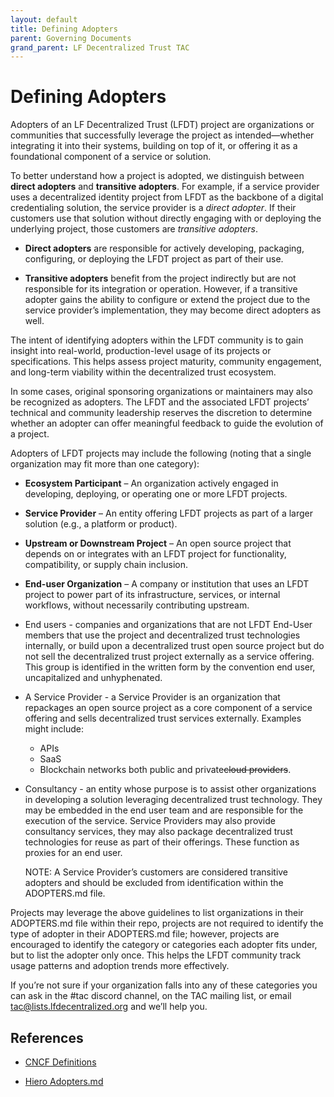 ```yaml
---
layout: default
title: Defining Adopters
parent: Governing Documents
grand_parent: LF Decentralized Trust TAC
---
```

[//]: # (SPDX-License-Identifier: CC-BY-4.0)

# Defining Adopters

Adopters of an LF Decentralized Trust (LFDT) project are organizations or communities that successfully leverage the project as intended—whether integrating it into their systems, building on top of it, or offering it as a foundational component of a service or solution.

To better understand how a project is adopted, we distinguish between **direct adopters** and **transitive adopters**. For example, if a service provider uses a decentralized identity project from LFDT as the backbone of a digital credentialing solution, the service provider is a *direct adopter*. If their customers use that solution without directly engaging with or deploying the underlying project, those customers are *transitive adopters*.

* **Direct adopters** are responsible for actively developing, packaging, configuring, or deploying the LFDT project as part of their use.

* **Transitive adopters** benefit from the project indirectly but are not responsible for its integration or operation. However, if a transitive adopter gains the ability to configure or extend the project due to the service provider’s implementation, they may become direct adopters as well.

The intent of identifying adopters within the LFDT community is to gain insight into real-world, production-level usage of its projects or specifications. This helps assess project maturity, community engagement, and long-term viability within the decentralized trust ecosystem.

In some cases, original sponsoring organizations or maintainers may also be recognized as adopters. The LFDT and the associated LFDT projects’ technical and community leadership reserves the discretion to determine whether an adopter can offer meaningful feedback to guide the evolution of a project.

Adopters of LFDT projects may include the following (noting that a single organization may fit more than one category):

* **Ecosystem Participant** – An organization actively engaged in developing, deploying, or operating one or more LFDT projects.

* **Service Provider** – An entity offering LFDT projects as part of a larger solution (e.g., a platform or product).

* **Upstream or Downstream Project** – An open source project that depends on or integrates with an LFDT project for functionality, compatibility, or supply chain inclusion.

* **End-user Organization** – A company or institution that uses an LFDT project to power part of its infrastructure, services, or internal workflows, without necessarily contributing upstream.

* End users \- companies and organizations that are not LFDT End-User members that use the project and decentralized trust technologies internally, or build upon a decentralized trust open source project but do not sell the decentralized trust project externally as a service offering. This group is identified in the written form by the convention end user, uncapitalized and unhyphenated.  
* A Service Provider \- a Service Provider is an organization that repackages an open source project as a core component of a service offering and sells decentralized trust services externally. Examples might include:  
  * APIs  
  * SaaS  
  * Blockchain networks both public and private~~cloud providers~~.   
* Consultancy \- an entity whose purpose is to assist other organizations in developing a solution leveraging decentralized trust technology. They may be embedded in the end user team and are responsible for the execution of the service. Service Providers may also provide consultancy services, they may also package decentralized trust technologies for reuse as part of their offerings. These function as proxies for an end user.  
    
  NOTE: A Service Provider’s customers are considered transitive adopters and should be excluded from identification within the ADOPTERS.md file.

Projects may leverage the above guidelines to list organizations in their ADOPTERS.md file within their repo, projects are not required to identify the type of adopter in their ADOPTERS.md file; however, projects are encouraged to identify the category or categories each adopter fits under, but to list the adopter only once. This helps the LFDT community track usage patterns and adoption trends more effectively.


If you’re not sure if your organization falls into any of these categories you can ask in the \#tac discord channel, on the TAC mailing list, or email [tac@lists.lfdecentralized.org](mailto:tac@lists.lfdecentralizedtrust.org)  and we’ll help you.  

## References

- [CNCF Definitions](https://github.com/cncf/toc/blob/main/FAQ.md#what-is-the-definition-of-an-adopter)

- [Hiero Adopters.md](https://github.com/hiero-ledger/governance/blob/main/elections/ADOPTERS.md)
